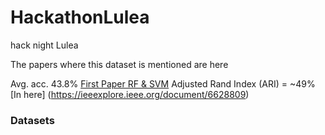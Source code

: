 # HackathonLulea
hack night Lulea


The papers where this dataset is mentioned are here 

Avg. acc. 43.8% [First Paper RF & SVM](https://www.sciencedirect.com/science/article/pii/S0167865513004224#t0005)
Adjusted Rand Index (ARI) = ~49% [In here] (https://ieeexplore.ieee.org/document/6628809)

### Datasets

